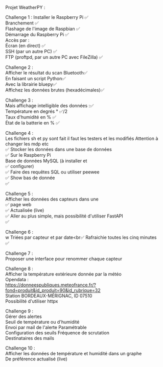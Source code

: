 Projet WeatherPY :<br>


Challenge 1 :
    Installer le Raspberry Pi ✅<br>
    Branchement ✅<br>
    Flashage de l'image de Raspbian ✅<br>
    Démarrage du Raspberry Pi ✅<br>
    Accès par : <br>
        Écran (en direct) ✅<br>
        SSH (par un autre PC) ✅<br>
        FTP (proftpd, par un autre PC avec FileZilla) ✅<br>

Challenge 2 :<br>
    Afficher le résultat du scan Bluetooth✅<br>
    En faisant un script Python✅<br>
    Avec la librairie bluepy✅<br>
    Affichez les données brutes (hexadécimales)✅<br>

Challenge 3 :<br>
    Mais affichage intelligible des données :✅<br>
        Température en degrés ° ✅/2<br>
        Taux d'humidité en % ✅<br>
        État de la batterie en % ✅<br>

Challenge 4 : <br>
    Les fichiers sh et py sont fait il faut les testers et les modifiés Attention à changer les mdp etc<br>✅
    Stocker les données dans une base de données<br>✅
    Sur le Raspberry Pi<br>
    Base de données MySQL (à installer et<br>✅
    configurer)<br>✅
    Faire des requêtes SQL ou utiliser peewee<br>✅
    Show bas de donnée<br>✅

Challenge 5 :<br>
    Afficher les données des capteurs dans une<br>✅
    page web<br>✅
    Actualisée (live)<br>✅
    Aller au plus simple, mais possibilité d'utiliser FastAPI<br>✅
 
Challenge 6 :<br>
w    Triées par capteur et par date<br✅
    Rafraichie toutes les cinq minutes<br>✅

Challenge 7 :<br>
    Proposer une interface pour renommer chaque capteur<br>

Challenge 8 :<br>
    Afficher la température extérieure donnée par la météo<br>
    Opendata :<br>
    https://donneespubliques.meteofrance.fr/?fond=produit&id_produit=90&id_rubrique=32<br>
    Station BORDEAUX-MÉRIGNAC, ID 07510<br>
    Possibilité d'utiliser httpx<br>

Challenge 9 :<br>
    Gérer des alertes<br>
    Seuil de température ou d'humidité<br>
    Envoi par mail de l'alerte Paramétrable<br>
    Configuration des seuils Fréquence de scrutation<br>
    Destinataires des mails<br>

Challenge 10 :<br>
    Afficher les données de température et humidité dans un graphe<br>
    De préférence actualisé (live)<br>
